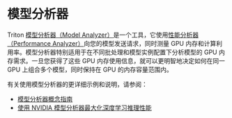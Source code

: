 <!--
# Copyright (c) 2020-2024, NVIDIA CORPORATION & AFFILIATES. All rights reserved.
#
# Redistribution and use in source and binary forms, with or without
# modification, are permitted provided that the following conditions
# are met:
#  * Redistributions of source code must retain the above copyright
#    notice, this list of conditions and the following disclaimer.
#  * Redistributions in binary form must reproduce the above copyright
#    notice, this list of conditions and the following disclaimer in the
#    documentation and/or other materials provided with the distribution.
#  * Neither the name of NVIDIA CORPORATION nor the names of its
#    contributors may be used to endorse or promote products derived
#    from this software without specific prior written permission.
#
# THIS SOFTWARE IS PROVIDED BY THE COPYRIGHT HOLDERS ``AS IS'' AND ANY
# EXPRESS OR IMPLIED WARRANTIES, INCLUDING, BUT NOT LIMITED TO, THE
# IMPLIED WARRANTIES OF MERCHANTABILITY AND FITNESS FOR A PARTICULAR
# PURPOSE ARE DISCLAIMED.  IN NO EVENT SHALL THE COPYRIGHT OWNER OR
# CONTRIBUTORS BE LIABLE FOR ANY DIRECT, INDIRECT, INCIDENTAL, SPECIAL,
# EXEMPLARY, OR CONSEQUENTIAL DAMAGES (INCLUDING, BUT NOT LIMITED TO,
# PROCUREMENT OF SUBSTITUTE GOODS OR SERVICES; LOSS OF USE, DATA, OR
# PROFITS; OR BUSINESS INTERRUPTION) HOWEVER CAUSED AND ON ANY THEORY
# OF LIABILITY, WHETHER IN CONTRACT, STRICT LIABILITY, OR TORT
# (INCLUDING NEGLIGENCE OR OTHERWISE) ARISING IN ANY WAY OUT OF THE USE
# OF THIS SOFTWARE, EVEN IF ADVISED OF THE POSSIBILITY OF SUCH DAMAGE.
-->

# 模型分析器

Triton [模型分析器（Model Analyzer）](https://github.com/triton-inference-server/model_analyzer)是一个工具，它使用[性能分析器（Performance Analyzer）](https://github.com/triton-inference-server/perf_analyzer/blob/main/README.md)向您的模型发送请求，同时测量 GPU 内存和计算利用率。模型分析器特别适用于在不同批处理和模型实例配置下分析模型的 GPU 内存需求。一旦您获得了这些 GPU 内存使用信息，就可以更明智地决定如何在同一 GPU 上组合多个模型，同时保持在 GPU 的内存容量范围内。

有关使用模型分析器的更详细示例和说明，请参阅：
- [模型分析器概念指南](https://github.com/triton-inference-server/tutorials/tree/main/Conceptual_Guide/Part_3-optimizing_triton_configuration)
- [使用 NVIDIA 模型分析器最大化深度学习推理性能](https://developer.nvidia.com/blog/maximizing-deep-learning-inference-performance-with-nvidia-model-analyzer)